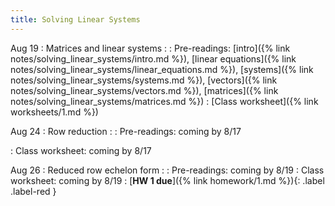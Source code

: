 ```yaml
---
title: Solving Linear Systems
---
```


Aug 19
: Matrices and linear systems 
  : 
: Pre-readings: [intro]({% link notes/solving_linear_systems/intro.md %}), 
[linear equations]({% link notes/solving_linear_systems/linear_equations.md %}), 
[systems]({% link notes/solving_linear_systems/systems.md %}), 
[vectors]({% link notes/solving_linear_systems/vectors.md %}), 
[matrices]({% link notes/solving_linear_systems/matrices.md %})
: [Class worksheet]({% link worksheets/1.md %})

Aug 24
: Row reduction
  : 
: Pre-readings: coming by 8/17
<!-- [matrix equations]({% link notes/solving_linear_systems/matrix_equations.md %}) -->
: Class worksheet: coming by 8/17

Aug 26 
: Reduced row echelon form 
  : 
: Pre-readings: coming by 8/19
: Class worksheet: coming by 8/19
: [**HW 1 due**]({% link homework/1.md %}){: .label .label-red }

<!-- Oct 1
: **Lab**{: .label .label-purple } [Intro to Java](#)

Oct 2
: [Tracing, IntLists, & Recursion](#)
  : [2.1](#)
: **HW 1 due**{: .label .label-red } -->


<!-- Example

Oct 5
: [Linked Lists & Encapsulation](#)
  : [3.1](#), [2.2](#), [2.3](#)

Oct 6
: **Section**{: .label .label-purple }[Linked Lists](#)
  : [Solution](#)

Oct 7
: [Resizing Arrays](#)
  : [2.4](#), [2.5](#)

Oct 8
: **Lab**{: .label .label-purple } [Resizing Arrays](#)

Oct 9
: [Runtime Analysis](#)
  : [8.1](#), [8.2](#), [8.3](#), [8.4](#)
: **HW 2 due**{: .label .label-red } -->
